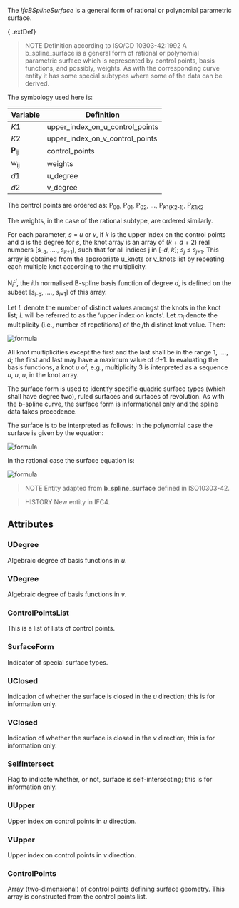 The _IfcBSplineSurface_ is a general form of rational or polynomial parametric surface.

<!-- end of short definition -->


{ .extDef}
> NOTE Definition according to ISO/CD 10303-42:1992
> A b_spline_surface is a general form of rational or polynomial parametric surface which is represented by control points, basis functions, and possibly, weights. As with the corresponding curve entity it has some special subtypes where some of the data can be derived.

The symbology used here is:

Variable | Definition
--- | ---
<em>K</em>1 | upper_index_on_u_control_points
<em>K</em>2 | upper_index_on_v_control_points
<b>P</b><sub>ij</sub> | control_points
w<sub>ij</sub> | weights
<em>d</em>1 | u_degree
<em>d</em>2</td> | v_degree

The control points are ordered as: P<sub>00</sub>, P<sub>01</sub>, P<sub>02</sub>, ..., P<sub><em>K</em>1(<em>K</em>2-1)</sub>, P<sub><em>K</em>1<em>K</em>2</sub>

The weights, in the case of the rational subtype, are ordered similarly.

For each parameter, <em>s</em> = <em>u</em> or <em>v</em>, if <em>k</em> is the upper
index on the control points and <em>d</em> is the degree for <em>s</em>, the knot array is an array of (<em>k</em> +
<em>d</em> + 2) real numbers [s<sub>-d</sub>, ...., s<sub><em>k</em>+1</sub>], such that for all indices j in
[-<em>d</em>, <em>k</em>]; <em>s</em><sub><em>j</em></sub> ≤ <em>s</em><sub><em>j</em>+1</sub>. This array is
obtained from the appropriate u_knots or v_knots list by repeating each multiple knot according to the
multiplicity.<br>
<br>
N<sub><em>i</em></sub><sup><em>d</em></sup>, the <em>i</em>th normalised B-spline basis function of degree <em>d</em>,
is defined on the subset [<em>s</em><sub>i-<em>d</em></sub>, ...., <em>s</em><sub><em>i</em>+1</sub>] of this
array.

Let <em>L</em> denote the number of distinct values amongst the knots in the knot list;
<em>L</em> will be referred to as the ‘upper index on knots’. Let <em>m</em><sub><em>j</em></sub> denote
the multiplicity (i.e., number of repetitions) of the <em>j</em>th distinct knot value. Then:

![formula](../../../../figures/ifcbsplinecurve-math2.gif)

All knot multiplicities except the first and the last shall be in the range 1, ...., <em>d</em>; the first and last may have a maximum value of <em>d</em>+1. In evaluating the basis functions, a knot <em>u</em> of, e.g., multiplicity 3 is interpreted as a sequence <em>u</em>, <em>u</em>, <em>u</em>, in the knot array.

The surface form is used to identify specific quadric surface types (which shall have degree two), ruled surfaces and surfaces of revolution. As with the b-spline curve, the surface form is informational only and the spline data takes precedence.

The surface is to be interpreted as follows: In the polynomial case the surface is
given by the equation:

![formula](../../../../figures/ifcbsplinesurface-math1.gif)

In the rational case the surface equation is:

![formula](../../../../figures/ifcbsplinesurface-math2.gif)

> NOTE Entity adapted from **b_spline_surface** defined in ISO10303-42.

> HISTORY New entity in IFC4.

## Attributes

### UDegree
Algebraic degree of basis functions in _u_.

### VDegree
Algebraic degree of basis functions in _v_.

### ControlPointsList
This is a list of lists of control points.

### SurfaceForm
Indicator of special surface types.

### UClosed
Indication of whether the surface is closed in the _u_ direction; this is for information only.

### VClosed
Indication of whether the surface is closed in the _v_ direction; this is for information only.

### SelfIntersect
Flag to indicate whether, or not, surface is self-intersecting; this is for information only.

### UUpper
Upper index on control points in _u_ direction.

### VUpper
Upper index on control points in _v_ direction.

### ControlPoints
Array (two-dimensional) of control points defining surface geometry. This array is constructed from the control points list.
